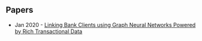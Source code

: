 ## Papers
- Jan 2020 - [Linking Bank Clients using Graph Neural Networks Powered by Rich Transactional Data](https://arxiv.org/abs/2001.08427)